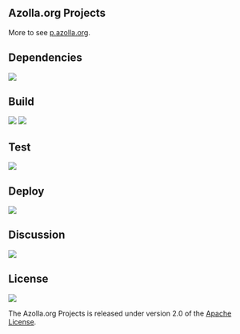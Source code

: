 ## Azolla.org Projects
More to see [p.azolla.org][].

## Dependencies
[![][versioneye img]][versioneye]

## Build
[![][travis img]][travis]
[![][coverage img]][coverage]

## Test
[![][saucelabs img]][saucelabs]

## Deploy
[![][mavenbadge img]][mavenbadge]

## Discussion
[![][gitter img]][gitter]

## License
[![][license img]][license]

The Azolla.org Projects is released under version 2.0 of the [Apache License][].



[p.azolla.org]: http://p.azolla.org/


[versioneye]:https://www.versioneye.com/user/projects/55b2591c643533001a0004cb
[versioneye img]:https://www.versioneye.com/user/projects/55b2591c643533001a0004cb/badge.svg


[travis]:https://travis-ci.org/Azollas/org.azolla.p.roc
[travis img]:https://secure.travis-ci.org/Azollas/org.azolla.p.roc.png
[coverage]:https://codecov.io/github/Azollas/org.azolla.p.roc?branch=mirror
[coverage img]:https://codecov.io/github/Azollas/org.azolla.p.roc/coverage.svg?branch=mirror


[saucelabs]:https://saucelabs.com/u/org.azolla.p.roc
[saucelabs img]:https://saucelabs.com/browser-matrix/org.azolla.p.roc.svg


[mavenbadge]:http://search.maven.org/#search%7Cga%7C1%7Cg%3A%22org.azolla.p%22%20AND%20a%3A%22org.azolla.p.roc%22
[mavenbadge img]:https://maven-badges.herokuapp.com/maven-central/org.azolla.p/org.azolla.p.roc/badge.svg


[gitter]:https://gitter.im/Azollas/org.azolla.p.roc?utm_source=badge&utm_medium=badge&utm_campaign=pr-badge
[gitter img]:https://badges.gitter.im/Join%20Chat.svg


[Apache License]: http://www.apache.org/licenses/LICENSE-2.0
[license]:LICENSE
[license img]:https://img.shields.io/badge/license-apache-blue.svg


